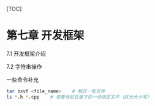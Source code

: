 [TOC]

# 第七章 开发框架

7.1 开发框架介绍

7.2 字符串操作

一些命令补充

```bash
tar zxvf <file_name>	# 解压一些文件
ls *.h *.cpp	# 查看当前目录下的一些指定文件（区分大小写）
```


